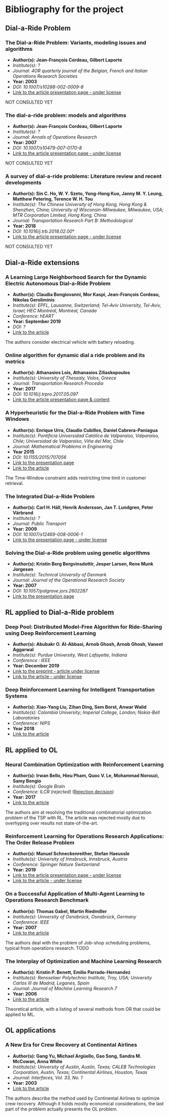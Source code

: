 # Bibliography for the project

## Dial-a-Ride Problem

### The Dial-a-Ride Problem: Variants, modeling issues and algorithms
- **Author(s): Jean-François Cordeau, Gilbert Laporte**
- *Institute(s): ?*
- *Journal: 4OR quarterly journal of the Belgian, French and Italian Operations Research Societies*
- **Year: 2003**
- *DOI: 10.1007/s10288-002-0009-8*
- [Link to the article presentation page - under license](https://www.researchgate.net/publication/220340187_The_Dial-a-Ride_Problem_DARP_Variants_modeling_issues_and_algorithms)

NOT CONSULTED YET

### The dial-a-ride problem: models and algorithms
- **Author(s): Jean-François Cordeau, Gilbert Laporte**
- *Institute(s): ?*
- *Journal: Annals of Operations Research*
- **Year: 2007**
- *DOI:  10.1007/s10479-007-0170-8*
- [Link to the article presentation page - under license](https://link.springer.com/article/10.1007/s10479-007-0170-8)

NOT CONSULTED YET

### A survey of dial-a-ride problems: Literature review and recent developments
- **Author(s): Sin C. Ho, W. Y. Szeto, Yong-Hong Kuo, Janny M. Y. Leung, Matthew Petering, Terence W. H. Tou**
- *Institute(s): The Chinese University of Hong Kong, Hong Kong & Shenzhen, China; University of Wisconsin-Milwaukee, Milwaukee, USA; MTR Corporation Limited, Hong Kong, China*
- *Journal: Transportation Research Part B: Methodological*
- **Year: 2018**
- *DOI: 10.1016/j.trb.2018.02.00**
- [Link to the article presentation page - under license](https://doi.org/10.1016/j.trb.2018.02.00)

NOT CONSULTED YET

## Dial-a-Ride extensions

### A Learning Large Neighborhood Search for the Dynamic Electric Autonomous Dial-a-Ride Problem
- **Author(s): Claudia Bongiovanni, Mor Kaspi, Jean-François Cordeau, Nikolas Geroliminis**
- *Institute(s): EPFL, Lausanne, Switzerland; Tel-Aviv University, Tel-Aviv, Israel; HEC Montréal, Montréal, Canada*
- *Conference: hEART*
- **Year: September 2019**
- *DOI: ?*
- [Link to the article](https://transp-or.epfl.ch/heart/2019/abstracts/hEART_2019_article_121.pdf)

The authors consider electrical vehicle with battery reloading.

### Online algorithm for dynamic dial a ride problem and its metrics
- **Author(s): Athanasios Lois, Athanasios Ziliaskopoulos**
- *Institute(s): University of Thessaly, Volos, Greece*
- *Journal: Transportation Research Procedia*
- **Year: 2017**
- *DOI: 10.1016/j.trpro.2017.05.097*
- [Link to the article presentation page & content](https://doi.org/10.1016/j.trpro.2017.05.097)

### A Hyperheuristic for the Dial-a-Ride Problem with Time Windows
- **Author(s): Enrique Urra, Claudio Cubillos, Daniel Cabrera-Paniagua**
- *Institute(s): Pontificia Universidad Católica de Valparaíso, Valparaíso, Chile; Universidad de Valparaíso, Viña del Mar, Chile*
- *Journal: Mathematical Problems in Engineering*
- **Year 2015**
- *DOI: 10.1155/2015/707056*
- [Link to the presentation page](http://dx.doi.org/10.1155/2015/707056)
- [Link to the article](http://downloads.hindawi.com/journals/mpe/2015/707056.pdf)

The Time-Window constraint adds restricting time limit in customer retrieval.

### The Integrated Dial-a-Ride Problem
- **Author(s): Carl H. Häll, Henrik Andersson, Jan T. Lundgren, Peter Värbrand**
- *Institute(s): ?*
- *Journal: Public Transport*
- **Year: 2009**
- *DOI: 10.1007/s12469-008-0006-1*
- [Link to the presentation page - under license](https://doi.org/10.1007/s12469-008-0006-1)




### Solving the Dial-a-Ride problem using genetic algorithms
- **Author(s): Kristin Berg Bergvinsdottir, Jesper Larsen, Rene Munk Jorgesen**
- *Institute(s): Technical University of Denmark*
- *Journal: Journal of the Operational Research Society*
- **Year: 2007**
- *DOI: 10.1057/palgrave.jors.2602287*
- [Link to the presentation page](https://www.researchgate.net/publication/31955261_Solving_the_Dial-a-Ride_problem_using_genetic_algorithms)

## RL applied to Dial-a-Ride problem

### Deep Pool: Distributed Model-Free Algorithm for Ride-Sharing using Deep Reinforcement Learning
- **Author(s): Abubakr O. Al-Abbasi, Arnob Ghosh, Arnob Ghosh, Vaneet Aggarwal**
- *Institute(s): Purdue University, West Lafayette, Indiana*
- *Conference : IEEE*
- **Year: December 2019**
- [Link to the preprint - article under license](https://arxiv.org/pdf/1903.03882.pdf)
- [Link to the article - under license](http://ieeexplore.ieee.org/stamp/stamp.jsp?tp=&arnumber=8793143)

### Deep Reinforcement Learning for Intelligent Transportation Systems
- **Author(s): Xiao-Yang Liu, Zihan Ding, Sem Borst, Anwar Walid**
- *Institute(s): Colombia University; Imperial College, London; Nokia-Bell Laboratories*
- *Conference: NIPS*
- **Year 2018**
- [Link to the article](https://arxiv.org/pdf/1812.00979.pdf)

## RL applied to OL

### Neural Combination Optimization with Reinforcement Learning
- **Author(s): Irwan Bello, Hieu Pham, Quoc V. Le, Mohammad Norouzi, Samy Bengio**
- *Institute(s): Google Brain*
- *Conference: ILCR (rejected)* ([Rejection decision](https://openreview.net/forum?id=rJY3vK9eg))
- **Year: 2017**
- [Link to the article](https://openreview.net/pdf?id=rJY3vK9eg)

The authors aim at resolving the traditional combinatorial optimization problem of the TSP with RL.
The article was rejected mostly due to overhyping over results not state-of-the-art.

### Reinforcement Learning for Operations Research Applications: The Order Release Problem
- **Author(s): Manuel Schneckenreither, Stefan Haeussle**
- *Institute(s): University of Innsbruck, Innsbruck, Austria*
- *Conference: Springer Nature Switzerland*
- **Year: 2019**
- [Link to the article presentation page - under license](https://link.springer.com/chapter/10.1007%2F978-3-030-13709-0_46)
- [Link to the article - under license](https://link.springer.com/content/pdf/10.1007%2F978-3-030-13709-0_46.pdf)

### On a Successful Application of Multi-Agent Learning to Operations Research Benchmark
- **Author(s): Thomas Gabel, Martin Riedmiller**
- *Institute(s): University of Osnabrück, Osnabrück, Germany*
- *Conference: IEEE*
- **Year: 2007**
- [Link to the article](http://ml.informatik.uni-freiburg.de/former/_media/publications/gabelriedmiller07a.pdf)

The authors deal with the problem of Job-shop scheduling problems, typical from operations research. TODO

### The Interplay of Optimization and Machine Learning Research
- **Author(s): Kristin P. Benett, Emilio Parrado-Hernandez**
- *Institute(s): Rensselaer Polytechnic Institute, Troy, USA; University Carlos III de Madrid, Leganés, Spain*
- *Journal: Journal of Machine Learning Research 7*
- **Year: 2006**
- [Link to the article](http://www.jmlr.org/articles/volume7/MLOPT-intro06a/MLOPT-intro06a.pdf)

Theoretical article, with a listing of several methods from OR that could be applied to ML.


## OL applications

### A New Era for Crew Recovery at Continental Airlines
- **Author(s): Gang Yu, Michael Argüello, Gao Song, Sandra M. McCowan, Anna White**
- *Institute(s): University of Austin, Austin, Texas; CALEB Technologies Corporation, Austin, Texas; Continental Airlines, Houston, Texas*
- *Journal: Interfaces, Vol. 33, No. 1*
- **Year: 2003**
- [Link to the article](https://doi.org/10.1287/inte.33.1.5.12720)

The authors describe the method used by Continental Airlines to optimize crew recovery.
Although it holds mostly economical considerations, the last part of the problem actually presents the OL problem.
